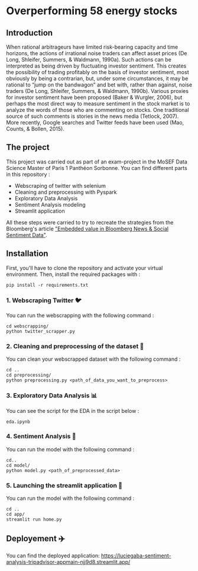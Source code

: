 # Overperforming 58 energy stocks

## Introduction 
When rational arbitrageurs have limited risk-bearing capacity and time horizons, the actions of irrational noise traders can affect asset prices (De Long, Shleifer, Summers, & Waldmann, 1990a). Such actions can be interpreted as being driven by fluctuating investor sentiment. This creates the possibility of trading profitably on the basis of investor sentiment, most obviously by being a contrarian, but, under some circumstances, it may be rational to “jump on the bandwagon” and bet with, rather than against, noise traders (De Long, Shleifer, Summers, & Waldmann, 1990b). Various proxies for investor sentiment have been proposed (Baker & Wurgler, 2006), but perhaps the most direct way to measure sentiment in the stock market is to analyze the words of those who are commenting on stocks. One traditional source of such comments is stories in the news media (Tetlock, 2007). More recently, Google searches and Twitter feeds have been used (Mao, Counts, & Bollen, 2015). 

## The project 

This project was carried out as part of an exam-project in the MoSEF Data Science Master of Paris 1 Panthéon Sorbonne. You can find different parts in this repository :

- Webscraping of twitter with selenium
- Cleaning and preprocessing with Pyspark
- Exploratory Data Analysis
- Sentiment Analysis modeling
- Streamlit application

All these steps were carried to try to recreate the strategies from the Bloomberg's article ["Embedded value in Bloomberg News & Social Sentiment Data"](https://developer.twitter.com/content/dam/developer-twitter/pdfs-and-files/Bloomberg-Twitter-Data-Research-Report.pdf).

## Installation

First, you'll have to clone the repository and activate your virtual environment.
Then,  install the required packages with : 

```
pip install -r requirements.txt
```

### 1. Webscraping Twitter :bird:
You can run the webscrapping with the following command : 

```
cd webscrapping/
python twitter_scrapper.py 
```

### 2. Cleaning and preprocessing of the dataset :potable_water:
You can clean your webscrapped dataset with the following command : 

```
cd ..
cd preprocessing/
python preprocessing.py <path_of_data_you_want_to_preprocess>
```

### 3. Exploratory Data Analysis :bar_chart:
You can see the script for the EDA in the script below : 
```
eda.ipynb
```

### 4. Sentiment Analysis :two_men_holding_hands:
You can run the model with the following command : 
```
cd..
cd model/
python model.py <path_of_preprocessed_data>
```

### 5. Launching the streamlit application :rocket:
You can run the model with the following command : 

```
cd ..
cd app/
streamlit run home.py
```

## Deployement :airplane:
You can find the deployed application: https://luciegaba-sentiment-analysis-tripadvisor-appmain-njj9d8.streamlit.app/

